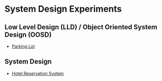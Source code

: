 # System Design Experiments

## Low Level Design (LLD) / Object Oriented System Design (OOSD)

- [Parking Lot](./parking-garage/README.md)

## System Design

- [Hotel Reservation System](./hotel-reservation/README.md)
